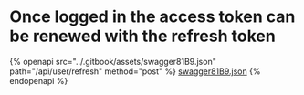 # Once logged in the access token can be renewed with the refresh token

{% openapi src="../.gitbook/assets/swagger81B9.json" path="/api/user/refresh" method="post" %}
[swagger81B9.json](../.gitbook/assets/swagger81B9.json)
{% endopenapi %}

